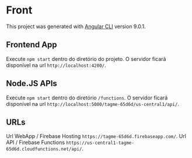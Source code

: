 # Front

This project was generated with [Angular CLI](https://github.com/angular/angular-cli) version 9.0.1.

## Frontend App

Execute `npm start` dentro do diretório do projeto.
O servidor ficará disponível na url `http://localhost:4200/`.

## Node.JS APIs

Execute `npm start` dentro do diretório `/functions`.
O servidor ficará disponível na url `http://localhost:5000/tagme-65d6d/us-central1/api/`.

## URLs

Url WebApp / Firebase Hosting `https://tagme-65d6d.firebaseapp.com/`.
Url API / Firebase Functions `https://us-central1-tagme-65d6d.cloudfunctions.net/api/`.
